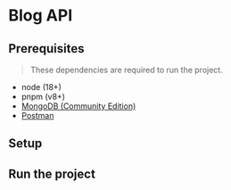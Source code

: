 # Blog API

## Prerequisites

> These dependencies are required to run the project.

- node (18+)
- pnpm (v8+)
- [MongoDB (Community Edition)](https://www.mongodb.com/docs/manual/installation/)
- [Postman](https://www.postman.com/downloads/)

## Setup

## Run the project
